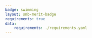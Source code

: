 ```yaml
---
badge: swimming
layout: smb-merit-badge
requirements: true
data:
    requirements: ./requirements.yaml
---
```

